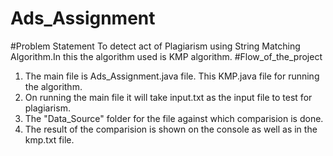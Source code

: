 # Ads_Assignment
#Problem Statement
To detect act of Plagiarism using String Matching Algorithm.In this the algorithm used is KMP algorithm.
#Flow_of_the_project
1) The main file is Ads_Assignment.java file. This KMP.java file for running the algorithm.
2) On running the main file it will take input.txt as the input file to test for plagiarism.
3) The "Data_Source" folder for the file against which comparision is done.
4) The result of the comparision is shown on the console as well as in the kmp.txt file.
